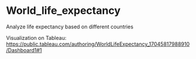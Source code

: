 # World_life_expectancy
Analyze life expectancy based on different countries

Visualization on Tableau: https://public.tableau.com/authoring/WorldLifeExpectancy_17045817988910/Dashboard1#1
